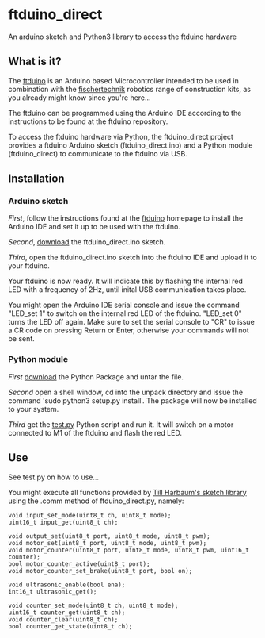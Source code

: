 # ftduino_direct
An arduino sketch and Python3 library to access the ftduino hardware

## What is it?
The [ftduino](https://github.com/harbaum/ftduino) is an Arduino based Microcontroller intended to be used in combination with the [fischertechnik](http://www.fischertechnik.de/) robotics range of construction kits, as you already might know since you're here...

The ftduino can be programmed using the Arduino IDE according to the instructions to be found at the ftduino repository.

To access the ftduino hardware via Python, the ftduino_direct project provides a ftduino Arduino sketch (ftduino_direct.ino) and a Python module (ftduino_direct) to communicate to the ftduino via USB.

## Installation
### Arduino sketch
*First*, follow the instructions found at the [ftduino](https://github.com/harbaum/ftduino) homepage to install the Arduino IDE and set it up to be used with the ftduino.

*Second*, [download](https://github.com/PeterDHabermehl/ftduino_direct/raw/master/ftduino_direct/ftduino_direct.ino) the ftduino_direct.ino sketch.

*Third*, open the ftduino_direct.ino sketch into the ftduino IDE and upload it to your ftduino.

Your ftduino is now ready. It will indicate this by flashing the internal red LED with a frequency of 2Hz, until inital USB communication takes place.

You might open the Arduino IDE serial console and issue the command "LED_set 1" to switch on the internal red LED of the ftduino. "LED_set 0" turns the LED off again. Make sure to set the serial console to "CR" to issue a CR code on pressing Return or Enter, otherwise your commands will not be sent.

### Python module
*First* [download](https://github.com/PeterDHabermehl/ftduino_direct/raw/master/ftduino_direct-1.0.5.tar.gz) the Python Package and untar the file.

*Second* open a shell window, cd into the unpack directory and issue the command 'sudo python3 setup.py install'. The package will now be installed to your system.

*Third* get the [test.py](https://github.com/PeterDHabermehl/ftduino_direct/raw/master/python/test.py) Python script and run it. It will  switch on a motor connected to M1 of the ftduino and flash the red LED.

## Use

See test.py on how to use...

You might execute all functions provided by [Till Harbaum's sketch library](https://github.com/harbaum/ftduino/tree/master/ftduino/libraries/Ftduino) using the .comm method of ftduino_direct.py, namely:
    
    void input_set_mode(uint8_t ch, uint8_t mode);
    uint16_t input_get(uint8_t ch);

    void output_set(uint8_t port, uint8_t mode, uint8_t pwm);
    void motor_set(uint8_t port, uint8_t mode, uint8_t pwm);
    void motor_counter(uint8_t port, uint8_t mode, uint8_t pwm, uint16_t counter);
    bool motor_counter_active(uint8_t port);
    void motor_counter_set_brake(uint8_t port, bool on);

    void ultrasonic_enable(bool ena);
    int16_t ultrasonic_get();

    void counter_set_mode(uint8_t ch, uint8_t mode);
    uint16_t counter_get(uint8_t ch);
    void counter_clear(uint8_t ch);
    bool counter_get_state(uint8_t ch);

